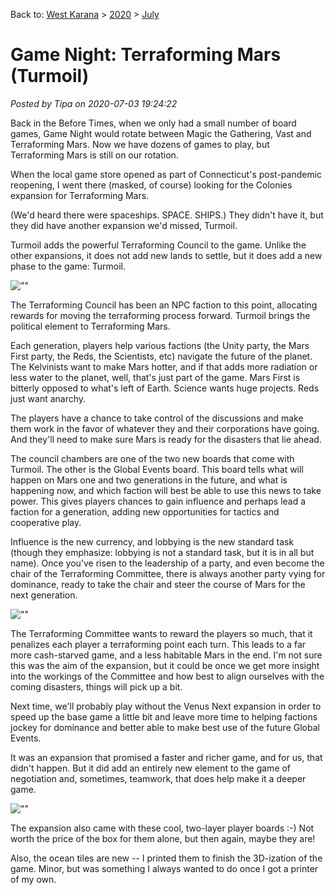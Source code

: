 Back to: [West Karana](/posts/westkarana.md) > [2020](/posts/2020/westkarana.md) > [July](./westkarana.md)
# Game Night: Terraforming Mars (Turmoil)

*Posted by Tipa on 2020-07-03 19:24:22*


Back in the Before Times, when we only had a small number of board games, Game Night would rotate between Magic the Gathering, Vast and Terraforming Mars. Now we have dozens of games to play, but Terraforming Mars is still on our rotation.



When the local game store opened as part of Connecticut's post-pandemic reopening, I went there (masked, of course) looking for the Colonies expansion for Terraforming Mars.



(We'd heard there were spaceships. SPACE. SHIPS.) They didn't have it, but they did have another expansion we'd missed, Turmoil.



Turmoil adds the powerful Terraforming Council to the game. Unlike the other expansions, it does not add new lands to settle, but it does add a new phase to the game: Turmoil.



![\"\"](\"https://chasingdings.com/wp-content/uploads/2020/07/1-IMG_1711.jpg\")

The Terraforming Council has been an NPC faction to this point, allocating rewards for moving the terraforming process forward. Turmoil brings the political element to Terraforming Mars.



Each generation, players help various factions (the Unity party, the Mars First party, the Reds, the Scientists, etc) navigate the future of the planet. The Kelvinists want to make Mars hotter, and if that adds more radiation or less water to the planet, well, that's just part of the game. Mars First is bitterly opposed to what's left of Earth. Science wants huge projects. Reds just want anarchy.



The players have a chance to take control of the discussions and make them work in the favor of whatever they and their corporations have going. And they'll need to make sure Mars is ready for the disasters that lie ahead.



The council chambers are one of the two new boards that come with Turmoil. The other is the Global Events board. This board tells what will happen on Mars one and two generations in the future, and what is happening now, and which faction will best be able to use this news to take power. This gives players chances to gain influence and perhaps lead a faction for a generation, adding new opportunities for tactics and cooperative play.



Influence is the new currency, and lobbying is the new standard task (though they emphasize: lobbying is not a standard task, but it is in all but name). Once you've risen to the leadership of a party, and even become the chair of the Terraforming Committee, there is always another party vying for dominance, ready to take the chair and steer the course of Mars for the next generation.



![\"\"](\"https://chasingdings.com/wp-content/uploads/2020/07/1-IMG_1709.jpg\")

The Terraforming Committee wants to reward the players so much, that it penalizes each player a terraforming point each turn. This leads to a far more cash-starved game, and a less habitable Mars in the end. I'm not sure this was the aim of the expansion, but it could be once we get more insight into the workings of the Committee and how best to align ourselves with the coming disasters, things will pick up a bit.



Next time, we'll probably play without the Venus Next expansion in order to speed up the base game a little bit and leave more time to helping factions jockey for dominance and better able to make best use of the future Global Events.



It was an expansion that promised a faster and richer game, and for us, that didn't happen. But it did add an entirely new element to the game of negotiation and, sometimes, teamwork, that does help make it a deeper game.



![\"\"](\"https://chasingdings.com/wp-content/uploads/2020/07/1-IMG_1712-001.jpg\")

The expansion also came with these cool, two-layer player boards :-) Not worth the price of the box for them alone, but then again, maybe they are!



Also, the ocean tiles are new -- I printed them to finish the 3D-ization of the game. Minor, but was something I always wanted to do once I got a printer of my own.



